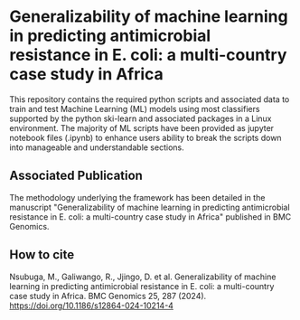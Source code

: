 # Generalizability of machine learning in predicting antimicrobial resistance in E. coli: a multi-country case study in Africa

This repository contains the required python scripts and associated data to train and test Machine Learning (ML) models using most classifiers supported by the python ski-learn and associated packages in a Linux environment. The majority of ML scripts have been provided as jupyter notebook files (.ipynb) to enhance users ability to break the scripts down into manageable and understandable sections.

## Associated Publication
The methodology underlying the framework has been detailed in the manuscript "Generalizability of machine learning in predicting antimicrobial resistance in E. coli: a multi-country case study in Africa" published in BMC Genomics. 


## How to cite
Nsubuga, M., Galiwango, R., Jjingo, D. et al. Generalizability of machine learning in predicting antimicrobial resistance in E. coli: a multi-country case study in Africa. BMC Genomics 25, 287 (2024). https://doi.org/10.1186/s12864-024-10214-4

 
